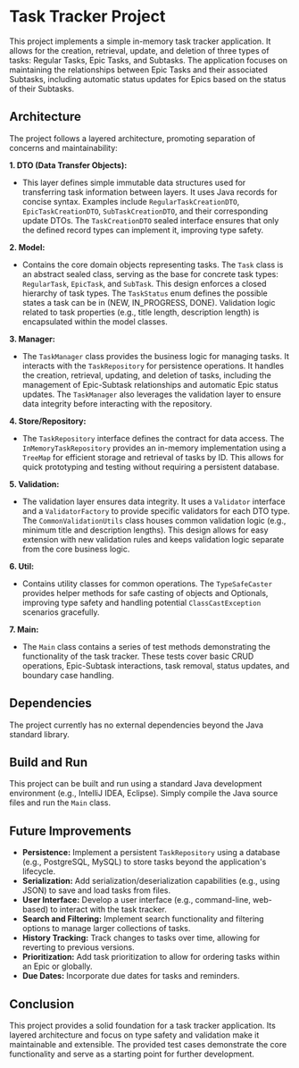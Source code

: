 # Task Tracker Project

This project implements a simple in-memory task tracker application. It allows for the creation, retrieval, update, and
deletion of three types of tasks: Regular Tasks, Epic Tasks, and Subtasks. The application focuses on maintaining the
relationships between Epic Tasks and their associated Subtasks, including automatic status updates for Epics based on
the status of their Subtasks.

## Architecture

The project follows a layered architecture, promoting separation of concerns and maintainability:

**1. DTO (Data Transfer Objects):**

* This layer defines simple immutable data structures used for transferring task information between layers. It uses
  Java records for concise syntax. Examples include `RegularTaskCreationDTO`, `EpicTaskCreationDTO`,
  `SubTaskCreationDTO`, and their corresponding update DTOs. The `TaskCreationDTO` sealed interface ensures that only
  the defined record types can implement it, improving type safety.

**2. Model:**

* Contains the core domain objects representing tasks. The `Task` class is an abstract sealed class, serving as the base
  for concrete task types: `RegularTask`, `EpicTask`, and `SubTask`. This design enforces a closed hierarchy of task
  types. The `TaskStatus` enum defines the possible states a task can be in (NEW, IN_PROGRESS, DONE). Validation logic
  related to task properties (e.g., title length, description length) is encapsulated within the model classes.

**3. Manager:**

* The `TaskManager` class provides the business logic for managing tasks. It interacts with the `TaskRepository` for
  persistence operations. It handles the creation, retrieval, updating, and deletion of tasks, including the management
  of Epic-Subtask relationships and automatic Epic status updates. The `TaskManager` also leverages the validation layer
  to ensure data integrity before interacting with the repository.

**4. Store/Repository:**

* The `TaskRepository` interface defines the contract for data access. The `InMemoryTaskRepository` provides an
  in-memory implementation using a `TreeMap` for efficient storage and retrieval of tasks by ID. This allows for quick
  prototyping and testing without requiring a persistent database.

**5. Validation:**

* The validation layer ensures data integrity. It uses a `Validator` interface and a `ValidatorFactory` to provide
  specific validators for each DTO type. The `CommonValidationUtils` class houses common validation logic (e.g., minimum
  title and description lengths). This design allows for easy extension with new validation rules and keeps validation
  logic separate from the core business logic.

**6. Util:**

* Contains utility classes for common operations. The `TypeSafeCaster` provides helper methods for safe casting of
  objects and Optionals, improving type safety and handling potential `ClassCastException` scenarios gracefully.

**7. Main:**

* The `Main` class contains a series of test methods demonstrating the functionality of the task tracker. These tests
  cover basic CRUD operations, Epic-Subtask interactions, task removal, status updates, and boundary case handling.

## Dependencies

The project currently has no external dependencies beyond the Java standard library.

## Build and Run

This project can be built and run using a standard Java development environment (e.g., IntelliJ IDEA, Eclipse). Simply
compile the Java source files and run the `Main` class.

## Future Improvements

* **Persistence:** Implement a persistent `TaskRepository` using a database (e.g., PostgreSQL, MySQL) to store tasks
  beyond the application's lifecycle.
* **Serialization:** Add serialization/deserialization capabilities (e.g., using JSON) to save and load tasks from
  files.
* **User Interface:** Develop a user interface (e.g., command-line, web-based) to interact with the task tracker.
* **Search and Filtering:** Implement search functionality and filtering options to manage larger collections of tasks.
* **History Tracking:**  Track changes to tasks over time, allowing for reverting to previous versions.
* **Prioritization:** Add task prioritization to allow for ordering tasks within an Epic or globally.
* **Due Dates:**  Incorporate due dates for tasks and reminders.

## Conclusion

This project provides a solid foundation for a task tracker application. Its layered architecture and focus on type
safety and validation make it maintainable and extensible. The provided test cases demonstrate the core functionality
and serve as a starting point for further development.
